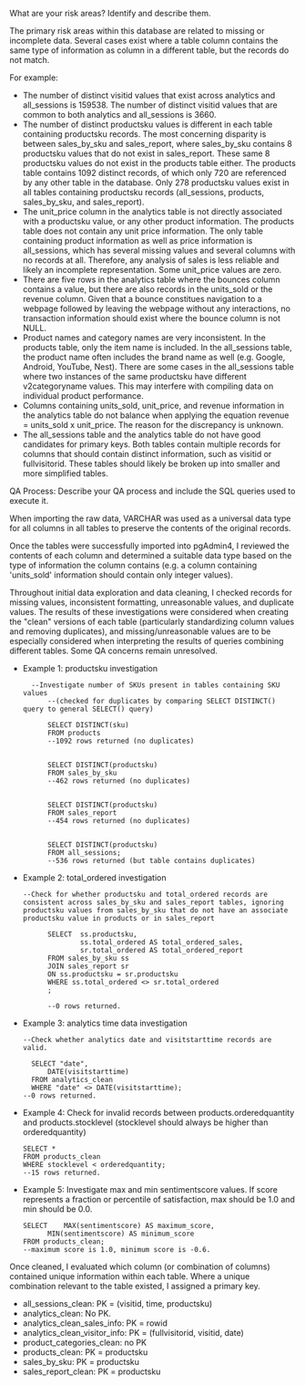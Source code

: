 What are your risk areas? Identify and describe them.

The primary risk areas within this database are related to missing or incomplete data. Several cases exist where a table column contains the same type of information as column in a different table, but the records do not match. 

For example:
  - The number of distinct visitid values that exist across analytics and all_sessions is 159538. The number of distinct visitid values that are common to both analytics and all_sessions is 3660.
  - The number of distinct productsku values is different in each table containing productsku records. The most concerning disparity is between sales_by_sku and sales_report, where sales_by_sku contains 8 productsku values that do not exist in sales_report. These same 8 productsku values do not exist in the products table either. The products table contains 1092 distinct records, of which only 720 are referenced by any other table in the database. Only 278 productsku values exist in all tables containing productsku records (all_sessions, products, sales_by_sku, and sales_report). 
  - The unit_price column in the analytics table is not directly associated with a productsku value, or any other product information. The products table does not contain any unit price information. The only table containing product information as well as price information is all_sessions, which has several missing values and several columns with no records at all. Therefore, any analysis of sales is less reliable and likely an incomplete representation. Some unit_price values are zero.
  - There are five rows in the analytics table where the bounces column contains a value, but there are also records in the units_sold or the revenue column. Given that a bounce constitues navigation to a webpage followed by leaving the webpage without any interactions, no transaction information should exist where the bounce column is not NULL.
  - Product names and category names are very inconsistent. In the products table, only the item name is included. In the all_sessions table, the product name often includes the brand name as well (e.g. Google, Android, YouTube, Nest). There are some cases in the all_sessions table where two instances of the same productsku have different v2categoryname values. This may interfere with compiling data on individual product performance.
  - Columns containing units_sold, unit_price, and revenue information in the analytics table do not balance when applying the equation revenue = units_sold x unit_price. The reason for the discrepancy is unknown.
  - The all_sessions table and the analytics table do not have good candidates for primary keys. Both tables contain multiple records for columns that should contain distinct information, such as visitid or fullvisitorid. These tables should likely be broken up into smaller and more simplified tables.

QA Process:
Describe your QA process and include the SQL queries used to execute it.

When importing the raw data, VARCHAR was used as a universal data type for all columns in all tables to preserve the contents of the original records. 

Once the tables were successfully imported into pgAdmin4, I reviewed the contents of each column and determined a suitable data type based on the type of information the column contains (e.g. a column containing 'units_sold' information should contain only integer values). 

Throughout initial data exploration and data cleaning, I checked records for missing values, inconsistent formatting, unreasonable values, and duplicate values. The results of these investigations were considered when creating the "clean" versions of each table (particularly standardizing column values and removing duplicates), and missing/unreasonable values are to be especially considered when interpreting the results of queries combining different tables. Some QA concerns remain unresolved.

- Example 1: productsku investigation
  ```
  	--Investigate number of SKUs present in tables containing SKU values 
		--(checked for duplicates by comparing SELECT DISTINCT() query to general SELECT() query)
	
		SELECT DISTINCT(sku)
		FROM products
		--1092 rows returned (no duplicates)
		
		
		SELECT DISTINCT(productsku)
		FROM sales_by_sku
		--462 rows returned (no duplicates)
		
		
		SELECT DISTINCT(productsku)
		FROM sales_report
		--454 rows returned (no duplicates)
		
		
		SELECT DISTINCT(productsku)
		FROM all_sessions;
		--536 rows returned (but table contains duplicates)
  ```
  
- Example 2: total_ordered investigation
  ```
  --Check for whether productsku and total_ordered records are consistent across sales_by_sku and sales_report tables, ignoring productsku values from sales_by_sku that do not have an associate productsku value in products or in sales_report
	
		SELECT	ss.productsku,
				ss.total_ordered AS total_ordered_sales,
				sr.total_ordered AS total_ordered_report
		FROM sales_by_sku ss
		JOIN sales_report sr
		ON ss.productsku = sr.productsku
		WHERE ss.total_ordered <> sr.total_ordered
		;
		
		--0 rows returned.
  ```
  
- Example 3: analytics time data investigation
  ```
  --Check whether analytics date and visitstarttime records are valid.
	
    SELECT "date",
  		DATE(visitstarttime)
    FROM analytics_clean
    WHERE "date" <> DATE(visitstarttime);
  --0 rows returned.
  ```

- Example 4: Check for invalid records between products.orderedquantity and products.stocklevel (stocklevel should always be higher than orderedquantity)
  ```
  SELECT *
  FROM products_clean
  WHERE stocklevel < orderedquantity;
  --15 rows returned.
  ```

- Example 5: Investigate max and min sentimentscore values. If score represents a fraction or percentile of satisfaction, max should be 1.0 and min should be 0.0.
  ```
  SELECT	MAX(sentimentscore) AS maximum_score,
		MIN(sentimentscore) AS minimum_score
  FROM products_clean;
  --maximum score is 1.0, minimum score is -0.6.
  ```
  

Once cleaned, I evaluated which column (or combination of columns) contained unique information within each table. Where a unique combination relevant to the table existed, I assigned a primary key.

- all_sessions_clean: PK = (visitid, time, productsku)
- analytics_clean: No PK.
- analytics_clean_sales_info: PK = rowid
- analytics_clean_visitor_info: PK = (fullvisitorid, visitid, date)
- product_categories_clean: no PK
- products_clean: PK = productsku
- sales_by_sku: PK = productsku
- sales_report_clean: PK = productsku

